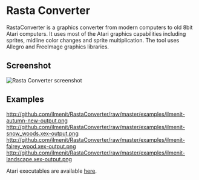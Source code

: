 Rasta Converter
===============

RastaConverter is a graphics converter from modern computers to old 8bit Atari computers. It uses most of the Atari graphics capabilities including sprites, midline color changes and sprite multiplication. 
The tool uses Allegro and FreeImage graphics libraries.

Screenshot
----------
![Rasta Converter screenshot](https://github.com/ilmenit/RastaConverter/raw/master/examples/screenshot.png "Rasta Converter screenshot")

Examples
--------
http://github.com/ilmenit/RastaConverter/raw/master/examples/ilmenit-autumn-new-output.png
http://github.com/ilmenit/RastaConverter/raw/master/examples/ilmenit-snow_woods.xex-output.png
http://github.com/ilmenit/RastaConverter/raw/master/examples/ilmenit-fairey_wood.xex-output.png
http://github.com/ilmenit/RastaConverter/raw/master/examples/ilmenit-landscape.xex-output.png

Atari executables are available [here](http://github.com/ilmenit/RastaConverter/raw/master/examples/atari-executables.zip).

